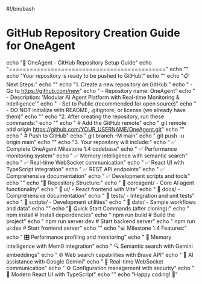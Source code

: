 ﻿#!/bin/bash
# GitHub Repository Creation Guide for OneAgent

echo "🚀 OneAgent - GitHub Repository Setup Guide"
echo "============================================="
echo ""
echo "Your repository is ready to be pushed to GitHub!"
echo ""
echo "📋 Next Steps:"
echo ""
echo "1. Create a new repository on GitHub:"
echo "   - Go to https://github.com/new"
echo "   - Repository name: OneAgent"
echo "   - Description: 'Modular AI Agent Platform with Real-time Monitoring & Intelligence'"
echo "   - Set to Public (recommended for open source)"
echo "   - DO NOT initialize with README, .gitignore, or license (we already have them)"
echo ""
echo "2. After creating the repository, run these commands:"
echo ""
echo "   # Add the GitHub remote"
echo "   git remote add origin https://github.com/YOUR_USERNAME/OneAgent.git"
echo ""
echo "   # Push to GitHub"
echo "   git branch -M main"
echo "   git push -u origin main"
echo ""
echo "3. Your repository will include:"
echo "   ✅ Complete OneAgent Milestone 1.4 codebase"
echo "   ✅ Performance monitoring system"
echo "   ✅ Memory intelligence with semantic search"
echo "   ✅ Real-time WebSocket communication"
echo "   ✅ React UI with TypeScript integration"
echo "   ✅ REST API endpoints"
echo "   ✅ Comprehensive documentation"
echo "   ✅ Development scripts and tools"
echo ""
echo "🎯 Repository Structure:"
echo "   📁 coreagent/     - Core AI agent functionality"
echo "   📁 ui/           - React frontend with Vite"
echo "   📁 docs/         - Comprehensive documentation"
echo "   📁 tests/        - Integration and unit tests"
echo "   📁 scripts/      - Development utilities"
echo "   📁 data/         - Sample workflows and data"
echo ""
echo "🔧 Quick Start Commands (after cloning):"
echo "   npm install      # Install dependencies"
echo "   npm run build    # Build the project"
echo "   npm run server:dev  # Start backend server"
echo "   npm run ui:dev   # Start frontend server"
echo ""
echo "📊 Milestone 1.4 Features:"
echo "   🎛️  Performance profiling and monitoring"
echo "   🧠 Memory intelligence with Mem0 integration"
echo "   🔍 Semantic search with Gemini embeddings"
echo "   🌐 Web search capabilities with Brave API"
echo "   🤖 AI assistance with Google Gemini"
echo "   📡 Real-time WebSocket communication"
echo "   ⚙️  Configuration management with security"
echo "   🎨 Modern React UI with TypeScript"
echo ""
echo "Happy coding! 🚀"
